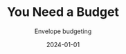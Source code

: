 ---
title: You Need a Budget
subtitle: Envelope budgeting
type: app
link: https://ynab.com/
date: 2024-01-01
image: ./images/ynab.png
tags: ["iOS", "iPadOS", "android", "web"]
---